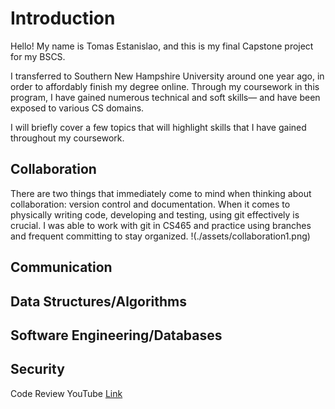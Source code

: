 # Introduction
Hello! My name is Tomas Estanislao, and this is my final Capstone project for my BSCS. 

I transferred to Southern New Hampshire University around one year ago, in order to affordably finish my degree online. Through my coursework in this program, I have gained numerous technical and soft skills— and have been exposed to various CS domains.   

I will briefly cover a few topics that will highlight skills that I have gained throughout my coursework. 

## Collaboration
There are two things that immediately come to mind when thinking about collaboration: version control and documentation. When it comes to physically writing code, developing and testing, using git effectively is crucial. I was able to work with git in CS465 and practice using branches and frequent committing to stay organized. 
!(./assets/collaboration1.png)

## Communication

## Data Structures/Algorithms

## Software Engineering/Databases

## Security





Code Review YouTube [Link](https://youtu.be/LcpNidBBbhM)
